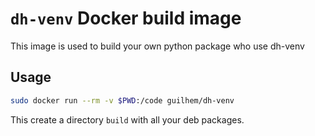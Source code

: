 # `dh-venv` Docker build image

This image is used to build your own python package who use dh-venv

## Usage

```sh
sudo docker run --rm -v $PWD:/code guilhem/dh-venv
```
This create a directory `build` with all your deb packages.
